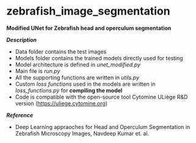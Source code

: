 # zebrafish_image_segmentation

**Modified UNet for Zebrafish head and operculum segmentation**

**_Description_**
- Data folder contains the test images
- Models folder contains the trained models directly used for testing
- Model architecture is defined in _unet_modified.py_ 
- Main file is _run.py_
- All the supporting functions are written in _utils.py_
- Custom _loss functions_ used in the models are written in _loss_functions.py_ for **compiling the model**
- Code is compatible with the open-source tool Cytomine ULiège R&D version (https://uliege.cytomine.org)

**_Reference_**
- Deep Learning appraoches for Head and Operculum Segmentation in Zebrafish Microscopy Images, Navdeep Kumar et. al.

